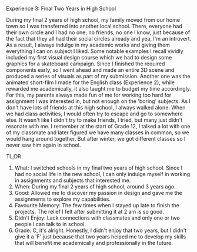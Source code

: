 Experience 3: Final Two Years in High School

During my final 2 years of high school, my family moved from our home town so I was transferred into another local school. There, everyone had their own circle and I had no one; no friends, no one I know, just because of the fact that they all had their social circles already and yea, I'm an introvert. As a result, I always indulge in my academic works and giving them everything I can on subject I liked. Some notable examples I recall vividly included my first visual design course which we had to design some graphics for a skateboard campaign. Since I finished the required components early, so I went ahead and made an entire 3D scene and produced a series of visuals as part of my submission. Another one was the animated short-film I made for the English class (Experience 2), while rewarded me academically, it also taught me to budget my time accordingly. For this, my parents always made fun of me for working too hard for assignment I was interested in, but not enough on the 'boring' subjects.
As I don't have lots of friends at this high school, I always walked alone. When we had class activities, I would often try to escape and go to somewhere else. It wasn't like I didn't try to make friends, I tried, but many just didn't resonate with me. I remember at the start of Grade 12, I talked a lot with one of my classmate and later figured we have many classes in common, so we would hang around together. But after winter, we got different classes so I never saw him again in school.

TL;DR
1. What: I switched schools in my final two years of high school. Since I had no social life in the new school, I can only indulge myself in working in assignments and subjects that interested me.
2. When: During my final 2 years of high school, around 3 years ago. 
3. Good: Allowed me to discover my passion in design and gave me the assignments to explore my capabilities.
4. Favourite Memory: The few times when I stayed up late to finish the projects. The relief I felt after submitting it at 2 am is so good.
5. Didn't Enjoy: Lack connections with classmates and only one or two people I can talk to in school.
6. Grade: C, it's alright. Honestly, I didn't enjoy that two years, but I didn't give it a 'F' just because that two years helped me to develop my skills that will benefit me academically and professionally in the future.
